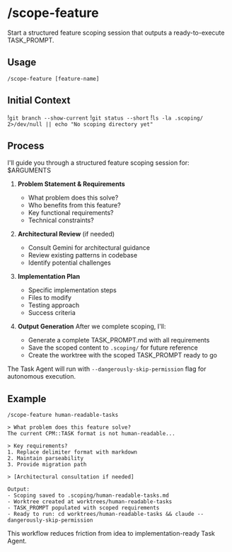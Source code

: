 # /scope-feature

Start a structured feature scoping session that outputs a ready-to-execute TASK_PROMPT.

## Usage

```
/scope-feature [feature-name]
```

## Initial Context
!`git branch --show-current`
!`git status --short`
!`ls -la .scoping/ 2>/dev/null || echo "No scoping directory yet"`

## Process

I'll guide you through a structured feature scoping session for: $ARGUMENTS

1. **Problem Statement & Requirements**
   - What problem does this solve?
   - Who benefits from this feature?
   - Key functional requirements?
   - Technical constraints?

2. **Architectural Review** (if needed)
   - Consult Gemini for architectural guidance
   - Review existing patterns in codebase
   - Identify potential challenges

3. **Implementation Plan**
   - Specific implementation steps
   - Files to modify
   - Testing approach
   - Success criteria

4. **Output Generation**
   After we complete scoping, I'll:
   - Generate a complete TASK_PROMPT.md with all requirements
   - Save the scoped content to `.scoping/` for future reference
   - Create the worktree with the scoped TASK_PROMPT ready to go

The Task Agent will run with `--dangerously-skip-permission` flag for autonomous execution.

## Example

```
/scope-feature human-readable-tasks

> What problem does this feature solve?
The current CPM::TASK format is not human-readable...

> Key requirements?
1. Replace delimiter format with markdown
2. Maintain parseability
3. Provide migration path

> [Architectural consultation if needed]

Output:
- Scoping saved to .scoping/human-readable-tasks.md
- Worktree created at worktrees/human-readable-tasks
- TASK_PROMPT populated with scoped requirements
- Ready to run: cd worktrees/human-readable-tasks && claude --dangerously-skip-permission
```

This workflow reduces friction from idea to implementation-ready Task Agent.